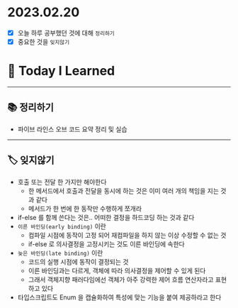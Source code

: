 # 2023.02.20

- [x] 오늘 하루 공부했던 것에 대해 `정리하기`
- [x] 중요한 것을 `잊지않기`

# 🚩 Today I Learned

---

## 📚 정리하기

- 파이브 라인스 오브 코드 요약 정리 및 실습

---

## 🏷 잊지않기

- 호출 또는 전달 한 가지만 해야한다
  - 한 메서드에서 호출과 전달을 동시에 하는 것은 이미 여러 개의 책임을 지는 것과 같다
  - 메서드가 한 번에 한 동작만 수행하게 쪼개라
- if-else 를 함께 쓴다는 것은.. 어떠한 결정을 하드코딩 하는 것과 같다
- `이른 바인딩(early binding)` 이란
  - 컴파일 시점에 동작이 고정 되어 재컴파일을 하지 않는 이상 수정할 수 없는 것
  - if-else 로 의사결정을 고정시키는 것도 이른 바인딩에 속한다
- `늦은 바인딩(late binding)` 이란
  - 코드의 실행 시점에 동작이 결정되는 것
  - 이른 바인딩과는 다르게, 객체에 따라 의사결정을 제어할 수 있게 된다
  - 그래서 객체지향 패러다임에선 객체가 아주 강력한 제어 흐름 연산자라고 표현하고 있다
- 타입스크립트도 Enum 을 캡슐화하여 특성에 맞는 기능을 붙여 제공하라고 한다
